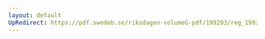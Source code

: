 ```yaml
---
layout: default
UpRedirect: https://pdf.swedeb.se/riksdagen-volumeG-pdf/199293/reg_199293_SoU/reg_199293_SoU_0003.pdf
---
```

